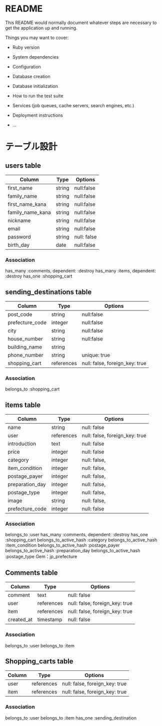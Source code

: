 # README

This README would normally document whatever steps are necessary to get the
application up and running.

Things you may want to cover:

* Ruby version

* System dependencies

* Configuration

* Database creation

* Database initialization

* How to run the test suite

* Services (job queues, cache servers, search engines, etc.)

* Deployment instructions

* ...
# テーブル設計

## users table
| Column           | Type       | Options                        | 
| ---------------- | ---------- | ------------------------------ | 
| first_name       | string     | null:false                     | 
| family_name      | string     | null:false                     | 
| first_name_kana  | string     | null:false                     | 
| family_name_kana | string     | null:false                     | 
| nickname         | string     | null:false                     | 
| email            | string     | null:false                     | 
| password         | string     | null: false                    | 
| birth_day        | date       | null:false                     | 


### Association

has_many :comments, dependent: :destroy
has_many :items, dependent: :destroy
has_one :shopping_cart


## sending_destinations table
| Column                       | Type       | Options                        | 
| ---------------------------- | ---------- | ------------------------------ | 
| post_code                    | string     | null:false                     | 
| prefecture_code              | integer    | null:false                     | 
| city                         | string     | null:false                     | 
| house_number                 | string     | null:false                     | 
| building_name                | string     |                                | 
| phone_number                 | string     | unique: true                   | 
| shopping_cart                | references | null: false, foreign_key: true | 

### Association
belongs_to :shopping_cart


## items table
| Column            | Type       | Options                        | 
| ----------------- | ---------- | ------------------------------ | 
| name              | string     | null: false                    | 
| user              | references | null: false, foreign_key: true | 
| introduction      | text       | null: false                    | 
| price             | integer    | null: false                    | 
| category          | integer    | null: false,                   | 
| item_condition    | integer    | null: false,                   | 
| postage_payer     | integer    | null: false,                   | 
| preparation_day   | integer    | null: false,                   | 
| postage_type      | integer    | null: false,                   | 
| image             | string     | null: false,                   | 
| prefecture_code   | integer    | null: false                    | 


<!-- class CreateItems < ActiveRecord::Migration[6.0]
  def change
    create_table :items do |t|
      t.string :name, null:false
      t.references :user, null: false
      t.text :introduction, null: false, foreign_key: true
      t.integer :price, null: false
      t.integer :category, null: false
      t.integer :item_condition, null: false
      t.integer :postage_payer, null: false
      t.integer :preparation_day, null: false
      t.integer :postage_type, null: false
      t.string :image, null: false
      t.integer :prefecture_code, null: false
    end
  end
end -->


### Association
belongs_to :user
has_many :comments, dependent: :destroy
has_one :shopping_cart
belongs_to_active_hash :category
belongs_to_active_hash :item_condition
belongs_to_active_hash :postage_payer
belongs_to_active_hash :preparation_day
belongs_to_active_hash :postage_type
Gem：jp_prefecture


## Comments table
| Column     | Type       | Options                        | 
| ---------- | ---------- | ------------------------------ | 
| comment    | text       | null: false                    | 
| user       | references | null: false, foreign_key: true | 
| item       | references | null: false, foreign_key: true | 
| created_at | timestamp  | null: false                    | 

### Association
belongs_to :user
belongs_to :item


## Shopping_carts table
| Column              | Type       | Options                        | 
| --------------------| ---------- | ------------------------------ | 
| user                | references | null: false, foreign_key: true | 
| item                | references | null: false, foreign_key: true | 

### Association
belongs_to :user
belongs_to :item
has_one :sending_destination